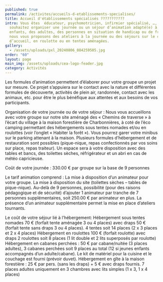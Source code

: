```yaml
---
published: true
permalink: /activites/accueils-d-etablissements-specialises/
title: Accueil d'établissements spécialisés ???????????
intro: Vous êtes  éducateur, psychomotricien, infirmier spécialisé, …, vous
  souhaitez organiser une journée ou un séjour d’animation adapté(e) à des
  enfants, des adultes, des personnes en situation de handicap ou de fragilité,
  nous vous proposons des ateliers à la journée ou des séjours sur le centre
  d’accueil, en roulotte ou en tentes aménagées.
gallery:
  - /assets/uploads/pxl_20240806_084259505.jpg
order: "60"
layout: page
main_img: /assets/uploads/cea-logo-feader.jpg
category: Activités
---
```

Les formules d’animation permettent d’élaborer pour votre groupe un projet sur mesure. Ce projet s’appuiera sur le contact avec la nature et différentes formules de découverte, activités de plein air, randonnée, contact avec les animaux, etc.  pour être le plus bénéfique aux attentes et aux besoins de vos participants.

Organisation de votre journée ou de votre séjour :
Nous vous accueillons avec votre groupe sur notre site aménagé des « Chemins de traverse » à l’écart du village à la maison forestière de Charbonnières, à coté de l’éco camping permettant des hébergements sous tentes nomades et/ou en roulottes
(voir l’onglet « Habiter la forêt »).
Vous pourrez garer votre minibus sur le parking attenant à la maison.
Plusieurs formules d’hébergement et de restauration sont possibles (pique-nique, repas confectionnés par vos soins sur place, repas  traiteur).
Un espace sera à votre disposition avec des tables et bancs, des toilettes sèches, réfrigérateur et un abri en cas de météo capricieuse.

Coût de votre journée :
330.00 € par groupe sur la base de 9 personnes

Le tarif animation comprend :
La mise à disposition d’un animateur pour votre groupe.
La mise à disposition du site (toilettes sèches – tables de pique-nique).
Au-delà de 9 personnes, possibilité (pour des raisons pédagogique et de sécurité) d’ajouter 1 animateur par tranche de 7 personnes supplémentaires, soit 250.00 € par animateur en plus.
La présence d’un animateur supplémentaire permet la mise en place d’ateliers tournants.

Le coût de votre séjour lié à l’hébergement:
Hébergement sous tentes nomades
70 € (forfait tente aménagée 3 ou 4 places) avec draps
50 € (forfait tente sans draps 3 ou 4 places).
4 tentes soit 14 places (2 x 3 places et 2 x 4 places)
Hébergement en roulottes
100 € (forfait roulotte) avec draps
2 roulottes soit 8 places (1 lit double et 2 lits superposés par roulotte)
Hébergement en cabanes perchées :
50 € par cabane/nuitée (3 places adultes), 3 cabanes perchées soit 9 places au total (12 si jeunes enfants accompagnés d’un adulte/cabane). Le kit de matériel pour la cuisine et le couchage est fourni (prévoir duvet).
Hébergement en gîte à la maison forestière :
25 € par pers. (sans les draps) + 5 € avec draps fournis.
7 places adultes uniquement en 3 chambres avec lits simples (1 x 3, 1 x 4 places)
